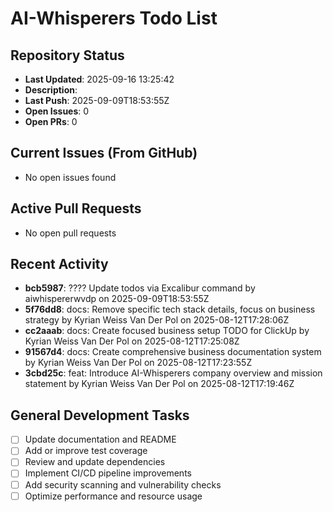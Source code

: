 ﻿# AI-Whisperers Todo List

## Repository Status
- **Last Updated**: 2025-09-16 13:25:42
- **Description**: 
- **Last Push**: 2025-09-09T18:53:55Z
- **Open Issues**: 0
- **Open PRs**: 0

## Current Issues (From GitHub)
- No open issues found
## Active Pull Requests
- No open pull requests
## Recent Activity
- **bcb5987**: ???? Update todos via Excalibur command by aiwhispererwvdp on 2025-09-09T18:53:55Z
- **5f76dd8**: docs: Remove specific tech stack details, focus on business strategy by Kyrian Weiss Van Der Pol on 2025-08-12T17:28:06Z
- **cc2aaab**: docs: Create focused business setup TODO for ClickUp by Kyrian Weiss Van Der Pol on 2025-08-12T17:25:08Z
- **91567d4**: docs: Create comprehensive business documentation system by Kyrian Weiss Van Der Pol on 2025-08-12T17:23:55Z
- **3cbd25c**: feat: Introduce AI-Whisperers company overview and mission statement by Kyrian Weiss Van Der Pol on 2025-08-12T17:19:46Z
## General Development Tasks
- [ ] Update documentation and README
- [ ] Add or improve test coverage
- [ ] Review and update dependencies
- [ ] Implement CI/CD pipeline improvements
- [ ] Add security scanning and vulnerability checks
- [ ] Optimize performance and resource usage
